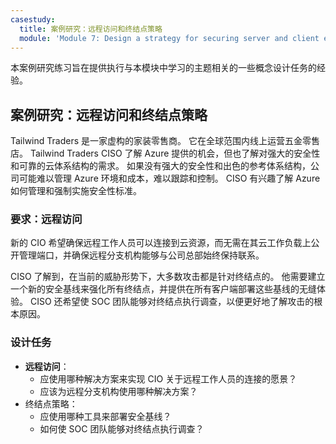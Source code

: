 ```yaml
---
casestudy:
  title: 案例研究：远程访问和终结点策略
  module: 'Module 7: Design a strategy for securing server and client endpoints'
---
```


本案例研究练习旨在提供执行与本模块中学习的主题相关的一些概念设计任务的经验。

## 案例研究：远程访问和终结点策略

Tailwind Traders 是一家虚构的家装零售商。 它在全球范围内线上运营五金零售店。 Tailwind Traders CISO 了解 Azure 提供的机会，但也了解对强大的安全性和可靠的云体系结构的需求。 如果没有强大的安全性和出色的参考体系结构，公司可能难以管理 Azure 环境和成本，难以跟踪和控制。 CISO 有兴趣了解 Azure 如何管理和强制实施安全性标准。

### 要求：远程访问

新的 CIO 希望确保远程工作人员可以连接到云资源，而无需在其云工作负载上公开管理端口，并确保远程分支机构能够与公司总部始终保持联系。

CISO 了解到，在当前的威胁形势下，大多数攻击都是针对终结点的。 他需要建立一个新的安全基线来强化所有终结点，并提供在所有客户端部署这些基线的无缝体验。 CISO 还希望使 SOC 团队能够对终结点执行调查，以便更好地了解攻击的根本原因。

### 设计任务

* **远程访问**： 
     - 应使用哪种解决方案来实现 CIO 关于远程工作人员的连接的愿景？
     - 应该为远程分支机构使用哪种解决方案？
* 终结点策略：
     - 应使用哪种工具来部署安全基线？
     - 如何使 SOC 团队能够对终结点执行调查？
